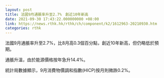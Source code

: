 ```yaml
---
layout: post
title: 法國9月通脹率升至2.7%　創近10年新高
date: 2021-09-30 17:43:22.000000000 +08:00
link: https://news.rthk.hk/rthk/ch/component/k2/1612963-20210930.htm
categories: rthk
---
```


法國9月通脹率升至2.7%，比8月高0.3個百分點，創近10年新高，但仍略低於預期。

通脹升溫，由於能源價格按年急升14.4%。

統計局數據顯示，9月消費物價調和指數(HICP)按月則微跌0.2%。
